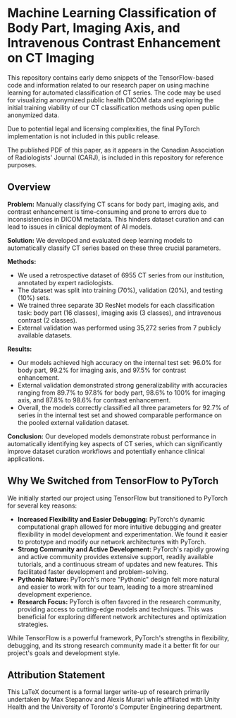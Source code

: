 # Machine Learning Classification of Body Part, Imaging Axis, and Intravenous Contrast Enhancement on CT Imaging

This repository contains early demo snippets of the TensorFlow-based code and information related to our research paper on using machine learning for automated classification of CT series. The code may be used for visualizing anonymized public health DICOM data and exploring the initial training viability of our CT classification methods using open public anonymized data. 

Due to potential legal and licensing complexities, the final PyTorch implementation is not included in this public release.

The published PDF of this paper, as it appears in the Canadian Association of Radiologists' Journal (CARJ), is included in this repository for reference purposes.

## Overview

**Problem:** Manually classifying CT scans for body part, imaging axis, and contrast enhancement is time-consuming and prone to errors due to inconsistencies in DICOM metadata. This hinders dataset curation and can lead to issues in clinical deployment of AI models.

**Solution:** We developed and evaluated deep learning models to automatically classify CT series based on these three crucial parameters.

**Methods:**

*   We used a retrospective dataset of 6955 CT series from our institution, annotated by expert radiologists.
*   The dataset was split into training (70%), validation (20%), and testing (10%) sets.
*   We trained three separate 3D ResNet models for each classification task: body part (16 classes), imaging axis (3 classes), and intravenous contrast (2 classes).
*   External validation was performed using 35,272 series from 7 publicly available datasets.

**Results:**

*   Our models achieved high accuracy on the internal test set: 96.0% for body part, 99.2% for imaging axis, and 97.5% for contrast enhancement.
*   External validation demonstrated strong generalizability with accuracies ranging from 89.7% to 97.8% for body part, 98.6% to 100% for imaging axis, and 87.8% to 98.6% for contrast enhancement.
*   Overall, the models correctly classified all three parameters for 92.7% of series in the internal test set and showed comparable performance on the pooled external validation dataset.

**Conclusion:** Our developed models demonstrate robust performance in automatically identifying key aspects of CT series, which can significantly improve dataset curation workflows and potentially enhance clinical applications.

## Why We Switched from TensorFlow to PyTorch

We initially started our project using TensorFlow but transitioned to PyTorch for several key reasons:

*   **Increased Flexibility and Easier Debugging:** PyTorch's dynamic computational graph allowed for more intuitive debugging and greater flexibility in model development and experimentation. We found it easier to prototype and modify our network architectures with PyTorch.
*   **Strong Community and Active Development:** PyTorch's rapidly growing and active community provides extensive support, readily available tutorials, and a continuous stream of updates and new features. This facilitated faster development and problem-solving.
*   **Pythonic Nature:** PyTorch's more "Pythonic" design felt more natural and easier to work with for our team, leading to a more streamlined development experience.
*   **Research Focus:** PyTorch is often favored in the research community, providing access to cutting-edge models and techniques. This was beneficial for exploring different network architectures and optimization strategies.

While TensorFlow is a powerful framework, PyTorch's strengths in flexibility, debugging, and its strong research community made it a better fit for our project's goals and development style.

## Attribution Statement

This LaTeX document is a formal larger write-up of research primarily undertaken by Max Stepanov and Alexis Murari while affiliated with Unity Health and the University of Toronto's Computer Engineering department.